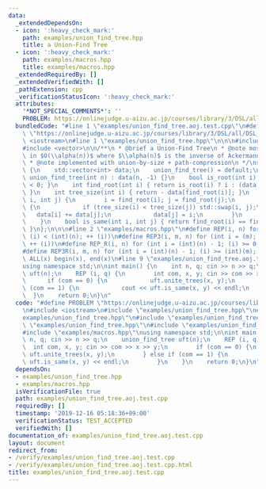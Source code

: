 ```yaml
---
data:
  _extendedDependsOn:
  - icon: ':heavy_check_mark:'
    path: examples/union_find_tree.hpp
    title: a Union-Find Tree
  - icon: ':heavy_check_mark:'
    path: examples/macros.hpp
    title: examples/macros.hpp
  _extendedRequiredBy: []
  _extendedVerifiedWith: []
  _pathExtension: cpp
  _verificationStatusIcon: ':heavy_check_mark:'
  attributes:
    '*NOT_SPECIAL_COMMENTS*': ''
    PROBLEM: https://onlinejudge.u-aizu.ac.jp/courses/library/3/DSL/all/DSL_1_A
  bundledCode: "#line 1 \"examples/union_find_tree.aoj.test.cpp\"\n#define PROBLEM\
    \ \"https://onlinejudge.u-aizu.ac.jp/courses/library/3/DSL/all/DSL_1_A\"\n#include\
    \ <iostream>\n#line 1 \"examples/union_find_tree.hpp\"\n\n\n#include <algorithm>\n\
    #include <vector>\n\n/**\n * @brief a Union-Find Tree\n * @note most operations\
    \ in $O(\\alpha(n))$ where $\\alpha(n)$ is the inverse of Ackermann function\n\
    \ * @note implemented with union-by-size + path-compression\n */\nstruct union_find_tree\
    \ {\n    std::vector<int> data;\n    union_find_tree() = default;\n    explicit\
    \ union_find_tree(int n) : data(n, -1) {}\n    bool is_root(int i) { return data[i]\
    \ < 0; }\n    int find_root(int i) { return is_root(i) ? i : (data[i] = find_root(data[i]));\
    \ }\n    int tree_size(int i) { return - data[find_root(i)]; }\n    int unite_trees(int\
    \ i, int j) {\n        i = find_root(i); j = find_root(j);\n        if (i != j)\
    \ {\n            if (tree_size(i) < tree_size(j)) std::swap(i, j);\n         \
    \   data[i] += data[j];\n            data[j] = i;\n        }\n        return i;\n\
    \    }\n    bool is_same(int i, int j) { return find_root(i) == find_root(j);\
    \ }\n};\n\n\n#line 2 \"examples/macros.hpp\"\n#define REP(i, n) for (int i = 0;\
    \ (i) < (int)(n); ++ (i))\n#define REP3(i, m, n) for (int i = (m); (i) < (int)(n);\
    \ ++ (i))\n#define REP_R(i, n) for (int i = (int)(n) - 1; (i) >= 0; -- (i))\n\
    #define REP3R(i, m, n) for (int i = (int)(n) - 1; (i) >= (int)(m); -- (i))\n#define\
    \ ALL(x) begin(x), end(x)\n#line 9 \"examples/union_find_tree.aoj.test.cpp\"\n\
    using namespace std;\n\nint main() {\n    int n, q; cin >> n >> q;\n    union_find_tree\
    \ uft(n);\n    REP (i, q) {\n        int com, x, y; cin >> com >> x >> y;\n  \
    \      if (com == 0) {\n            uft.unite_trees(x, y);\n        } else if\
    \ (com == 1) {\n            cout << uft.is_same(x, y) << endl;\n        }\n  \
    \  }\n    return 0;\n}\n"
  code: "#define PROBLEM \"https://onlinejudge.u-aizu.ac.jp/courses/library/3/DSL/all/DSL_1_A\"\
    \n#include <iostream>\n#include \"examples/union_find_tree.hpp\"\n#include \"\
    examples/union_find_tree.hpp\"\n#include \"examples/union_find_tree.hpp\"\n#include\
    \ \"examples/union_find_tree.hpp\"\n#include \"examples/union_find_tree.hpp\"\n\
    #include \"examples/macros.hpp\"\nusing namespace std;\n\nint main() {\n    int\
    \ n, q; cin >> n >> q;\n    union_find_tree uft(n);\n    REP (i, q) {\n      \
    \  int com, x, y; cin >> com >> x >> y;\n        if (com == 0) {\n           \
    \ uft.unite_trees(x, y);\n        } else if (com == 1) {\n            cout <<\
    \ uft.is_same(x, y) << endl;\n        }\n    }\n    return 0;\n}\n"
  dependsOn:
  - examples/union_find_tree.hpp
  - examples/macros.hpp
  isVerificationFile: true
  path: examples/union_find_tree.aoj.test.cpp
  requiredBy: []
  timestamp: '2019-12-16 05:18:36+09:00'
  verificationStatus: TEST_ACCEPTED
  verifiedWith: []
documentation_of: examples/union_find_tree.aoj.test.cpp
layout: document
redirect_from:
- /verify/examples/union_find_tree.aoj.test.cpp
- /verify/examples/union_find_tree.aoj.test.cpp.html
title: examples/union_find_tree.aoj.test.cpp
---
```

